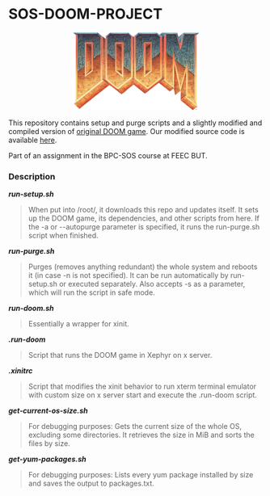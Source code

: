 # SOS-DOOM-PROJECT

<p align="center">
  <img src="doom-logo-ds.png" alt="DOOM game logo" style="width: 50%;" />
</p>

This repository contains setup and purge scripts and a slightly modified and compiled version of [original DOOM game](https://github.com/id-Software/DOOM). Our modified source code is available [here](https://github.com/kubikulek231/SOS-DOOM-SOURCE).

Part of an assignment in the BPC-SOS course at FEEC BUT.

### Description ###

***run-setup.sh***
> When put into /root/, it downloads this repo and updates itself. It sets up the DOOM game, its dependencies, and other scripts from here. If the -a or --autopurge parameter is specified, it runs the run-purge.sh script when finished.

***run-purge.sh***
> Purges (removes anything redundant) the whole system and reboots it (in case -n is not specified). It can be run automatically by run-setup.sh or executed separately. Also accepts -s as a parameter, which will run the script in safe mode.

***run-doom.sh***
> Essentially a wrapper for xinit.

***.run-doom***
> Script that runs the DOOM game in Xephyr on x server.

***.xinitrc***
> Script that modifies the xinit behavior to run xterm terminal emulator with custom size on x server start and execute the .run-doom script.

***get-current-os-size.sh***
> For debugging purposes: Gets the current size of the whole OS, excluding some directories. It retrieves the size in MiB and sorts the files by size.

***get-yum-packages.sh***
> For debugging purposes: Lists every yum package installed by size and saves the output to packages.txt.
